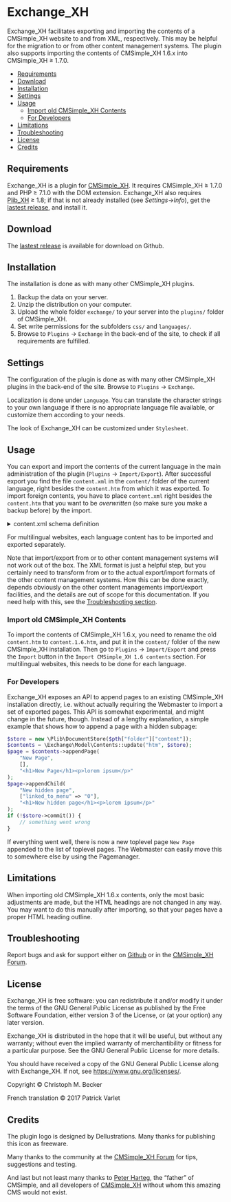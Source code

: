# Exchange_XH

Exchange_XH facilitates exporting and importing the contents of a
CMSimple_XH website to and from XML, respectively.  This may be helpful for
the migration to or from other content management systems.
The plugin also supports importing the contents of CMSimple_XH 1.6.x
into CMSimple_XH ≥ 1.7.0.

- [Requirements](#requirements)
- [Download](#download)
- [Installation](#installation)
- [Settings](#settings)
- [Usage](#usage)
  - [Import old CMSimple_XH Contents](#import-old-cmsimple_xh-contents)
  - [For Developers](#for-developers)
- [Limitations](#limitations)
- [Troubleshooting](#troubleshooting)
- [License](#license)
- [Credits](#credits)

## Requirements

Exchange_XH is a plugin for [CMSimple_XH](https://cmsimple-xh.org/).
It requires CMSimple_XH ≥ 1.7.0 and PHP ≥ 7.1.0 with the DOM extension.
Exchange_XH also requires [Plib_XH](https://github.com/cmb69/plib_xh) ≥ 1.8;
if that is not already installed (see *Settings*→*Info*),
get the [lastest release](https://github.com/cmb69/plib_xh/releases/latest),
and install it.

## Download

The [lastest release](https://github.com/cmb69/exchange_xh/releases/latest)
is available for download on Github.

## Installation

The installation is done as with many other CMSimple_XH plugins.

1. Backup the data on your server.
1. Unzip the distribution on your computer.
1. Upload the whole folder `exchange/` to your server into the `plugins/` folder
   of CMSimple_XH.
1. Set write permissions for the subfolders `css/` and `languages/`.
1. Browse to `Plugins` → `Exchange` in the back-end of the site,
   to check if all requirements are fulfilled.

## Settings

The configuration of the plugin is done as with many other CMSimple_XH plugins in
the back-end of the site. Browse to `Plugins` → `Exchange`.

<!-- You can change the default settings of Exchange_XH under `Config`. Hints
for the options will be displayed when hovering over the help icon with your
mouse. -->

Localization is done under `Language`. You can translate the character
strings to your own language if there is no appropriate language file available,
or customize them according to your needs.

The look of Exchange_XH can be customized under `Stylesheet`.

## Usage

You can export and import the contents of the current language in the
main administration of the plugin (`Plugins` → `Import/Export`).
After successful export you find the file `content.xml` in the
`content/` folder of the current language, right besides the
`content.htm` from which it was exported. To import foreign
contents, you have to place `content.xml` right besides the `content.htm` that you want
to be *overwritten* (so make sure you make a backup before) by
the import.

<details>
<summary>content.xml schema definition</summary>

````xml
<?xml version="1.0" encoding="UTF-8"?>
<grammar xmlns="http://relaxng.org/ns/structure/1.0">
  <start>
    <ref name="Contents"/>
  </start>

  <define name="Contents">
    <element name="contents">
      <attribute name="version"/>
      <zeroOrMore>
        <ref name="Page"/>
      </zeroOrMore>
    </element>
  </define>

  <define name="Page">
    <element name="page">
      <attribute name="title"/>
      <element name="data">
        <zeroOrMore>
          <attribute>
            <anyName/>
            <text/>
          </attribute>
        </zeroOrMore>
      </element>
      <element name="content">
        <text/>
      </element>
      <zeroOrMore>
        <ref name="Page"/>
      </zeroOrMore>
    </element>
  </define>
</grammar>
````
</details>

For multilingual websites, each language content has to be imported and
exported separately.

Note that import/export from or to other content management systems will not
work out of the box.  The XML format is just a helpful step, but you certainly
need to transform from or to the actual export/import formats of the other
content management systems.  How this can be done exactly, depends obviously
on the other content managements import/export facilities, and the details
are out of scope for this documentation.  If you need help with this,
see the [Troubleshooting section](#troubleshooting).

### Import old CMSimple_XH Contents

To import the contents of CMSimple_XH 1.6.x, you need to rename the old
`content.htm` to `content.1.6.htm`, and put it in the `content/` folder of
the new CMSimple_XH installation.  Then go to `Plugins` → `Import/Export`
and press the `Import` button in the `Import CMSimple_XH 1.6 contents`
section.  For multilingual websites, this needs to be done for each
language.

### For Developers

Exchange_XH exposes an API to append pages to an existing CMSimple_XH
installation directly, i.e. without actually requiring the Webmaster to import
a set of exported pages.  This API is somewhat experimental, and might change
in the future, though.  Instead of a lengthy explanation, a simple example that
shows how to append a page with a hidden subpage:

````php
$store = new \Plib\DocumentStore($pth["folder"]["content"]);
$contents = \Exchange\Model\Contents::update("htm", $store);
$page = $contents->appendPage(
    "New Page",
    [],
    "<h1>New Page</h1><p>lorem ipsum</p>"
);
$page->appendChild(
    "New hidden page",
    ["linked_to_menu" => "0"],
    "<h1>New hidden page</h1><p>lorem ipsum</p>"
);
if (!$store->commit()) {
    // something went wrong
}
````

If everything went well, there is now a new toplevel page `New Page` appended
to the list of toplevel pages.  The Webmaster can easily move this to somewhere
else by using the Pagemanager.

## Limitations

When importing old CMSimple_XH 1.6.x contents, only the most basic adjustments
are made, but the HTML headings are not changed in any way.  You may want to
do this manually after importing, so that your pages have a proper HTML heading outline.

## Troubleshooting

Report bugs and ask for support either on
[Github](https://github.com/cmb69/exchange_xh/issues)
or in the [CMSimple_XH Forum](https://cmsimpleforum.com/).

## License

Exchange_XH is free software: you can redistribute it and/or modify it
under the terms of the GNU General Public License as published
by the Free Software Foundation, either version 3 of the License,
or (at your option) any later version.

Exchange_XH is distributed in the hope that it will be useful,
but without any warranty; without even the implied warranty of merchantibility
or fitness for a particular purpose.
See the GNU General Public License for more details.

You should have received a copy of the GNU General Public License
along with Exchange_XH. If not, see https://www.gnu.org/licenses/.

Copyright © Christoph M. Becker

French translation © 2017 Patrick Varlet

## Credits

The plugin logo is designed by Dellustrations.
Many thanks for publishing this icon as freeware.

Many thanks to the community at the
[CMSimple_XH Forum](https://www.cmsimpleforum.com/)
for tips, suggestions and testing.

And last but not least many thanks to [Peter Harteg](https://www.harteg.dk/),
the “father” of CMSimple, and all developers of [CMSimple_XH](https://www.cmsimple-xh.org/)
without whom this amazing CMS would not exist.
